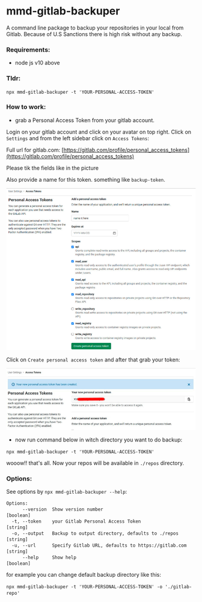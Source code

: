# mmd-gitlab-backuper

A command line package to backup your repositories in your local from Gitlab. Because of U.S Sanctions there is high risk without any backup.

### Requirements:

- node js v10 above

### Tldr:

`npx mmd-gitlab-backuper -t 'YOUR-PERSONAL-ACCESS-TOKEN'`

### How to work:

- grab a Personal Access Token from your gitlab account.

Login on your gitlab account and click on your avatar on top right. Click on `Settings` and from the left sidebar click on `Access Tokens`:

Full url for gitlab.com: [https://gitlab.com/profile/personal_access_tokens](https://gitlab.com/profile/personal_access_tokens)

Please tik the fields like in the picture

Also provide a name for this token. something like `backup-token`.

![doc1](images/doc1.jpg)

Click on `Create personal access token` and after that grab your token:

![doc2](images/doc2.jpg)

- now run command below in witch directory you want to do backup:

`npx mmd-gitlab-backuper -t 'YOUR-PERSONAL-ACCESS-TOKEN'`

wooow!! that's all. Now your repos will be available in `./repos` directory.

### Options:

See options by `npx mmd-gitlab-backuper --help`:

```
Options:
      --version  Show version number                                   [boolean]
  -t, --token    your Gitlab Personal Access Token                      [string]
  -o, --output   Backup to output directory, defaults to ./repos        [string]
  -u, --url      Specify Gitlab URL, defaults to https://gitlab.com     [string]
      --help     Show help                                             [boolean]
```

for example you can change default backup directory like this:

`npx mmd-gitlab-backuper -t 'YOUR-PERSONAL-ACCESS-TOKEN' -o './gitlab-repo'`
